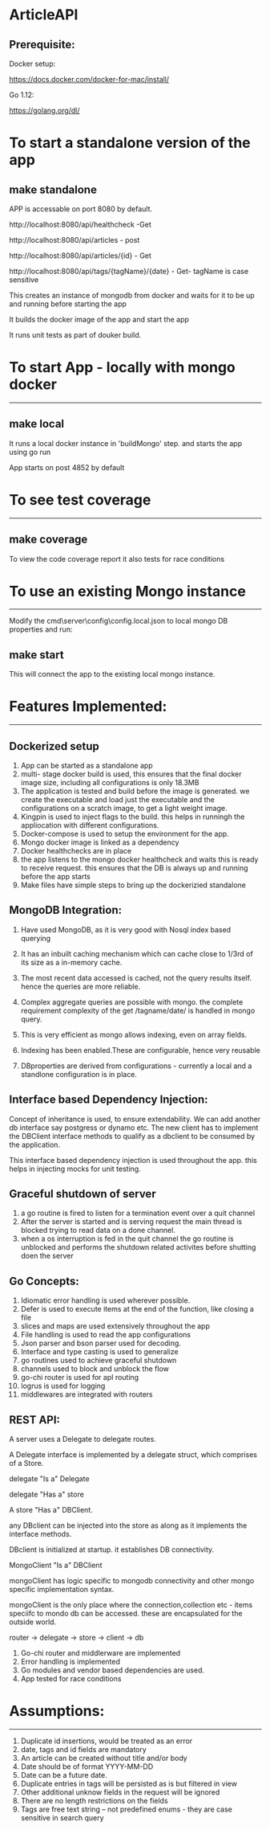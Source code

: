 # ArticleAPI
Prerequisite:
---

Docker setup:

https://docs.docker.com/docker-for-mac/install/

Go 1.12:

https://golang.org/dl/

# To start a standalone version of the app

make standalone
--
APP is accessable on port 8080 by default.

http://localhost:8080/api/healthcheck -Get

http://localhost:8080/api/articles - post

http://localhost:8080/api/articles/{id} - Get

http://localhost:8080/api/tags/{tagName}/{date} - Get- tagName is case sensitive


This creates an instance of mongodb from docker and waits for it to be up and running before starting the app

It builds the docker image of the app and start the app

It runs unit tests as part of douker build.

# To start App - locally with mongo docker
-----------------------------------------
make local
--

It runs a local docker instance in 'buildMongo' step. and starts the app using go run

App starts on post 4852 by default

# To see test coverage
----------------------

make coverage
--

To view the code coverage report
it also tests for race conditions

# To use an existing Mongo instance
-------------------------------

Modify the cmd\server\config\config.local.json to local mongo DB properties and run:

make start
--

This will connect the app to the existing local mongo instance.


# Features Implemented:
--------------------------

Dockerized setup
-----------------
1. App can be started as a standalone app
2. multi- stage docker build is used, this ensures that the final docker image size, including all configurations is only 18.3MB
3. The application is tested and build before the image is generated. we create the executable and load just the executable and the configurations on a scratch image, to get a light weight image.
4. Kingpin is used to inject flags to the build. this helps in runningh the appliocation with different configurations.
5. Docker-compose is used to setup the environment for the app.
6. Mongo docker image is linked as a dependency
7. Docker healthchecks are in place
8. the app listens to the mongo docker healthcheck and waits this is ready to receive request. this ensures that the DB is always up and running before the app starts
9. Make files have simple steps to bring up the dockerizied standalone

MongoDB Integration:
------
1. Have used MongoDB, as it is very good with Nosql index based querying
2. It has an inbuilt caching mechanism which can cache close to 1/3rd of its size as a in-memory cache.   
3. The most recent data accessed is cached, not the query results itself. hence the queries are more reliable.
4. Complex aggregate queries are possible with mongo. the complete requirement complexity of the get /tagname/date/ is handled in mongo query.
5. This is very efficient as mongo allows indexing, even on array fields.

6. Indexing has been enabled.These are configurable, hence very reusable
7. DBproperties are derived from configurations - currently a local and a standlone configuration is in place.

Interface based Dependency Injection:
--------------
Concept of inheritance is used, to ensure extendability.
We can add another db interface say postgress or dynamo etc.
The new client has to implement the DBClient interface methods to qualify as a dbclient to be consumed by the application.

This interface based dependency injection is used throughout the app. this helps in injecting mocks for unit testing.


Graceful shutdown of server 
-------

1. a go routine is fired to listen for a termination event over a quit channel
2. After the server is started and is serving request the main thread is blocked trying to read data on a done channel.
3. when a os interruption is fed in the quit channel the go routine is unblocked and performs the shutdown related activites before shutting doen the server


Go Concepts:
---

1. Idiomatic error handling is used wherever possible.
2. Defer is used to execute items at the end of the function, like closing a file
3. slices and maps are used extensively throughout the app
4. File handling is used to read the app configurations
5. Json parser and bson parser used for decoding. 
6. Interface and type casting is used to generalize 
7. go routines used to achieve graceful shutdown
8. channels used to block and unblock the flow
9. go-chi router is used for apI routing
10. logrus is used for logging
11. middlewares are integrated with routers

REST API:
---------

A server uses a Delegate to delegate routes.

A Delegate interface is implemented by a delegate struct, which comprises of a Store.

delegate "Is a" Delegate

delegate "Has a" store

A store "Has a" DBClient.

any DBclient can be injected into the store as along as it implements the interface methods.

DBclient is initialized at startup. it establishes DB connectivity. 

MongoClient "Is a" DBClient

mongoClient has logic specific to mongodb connectivity and other mongo specific implementation syntax.

mongoClient is the only place where the connection,collection etc - items speciifc to mondo db can be accessed. these are encapsulated for the outside world.

router -> delegate -> store -> client -> db

1. Go-chi router and middlerware are implemented
2. Error handling is implemented
3. Go modules and vendor based dependencies are used.
4. App tested for race conditions

# Assumptions:
------------

1. Duplicate id insertions, would be treated as an error
2. date, tags and id fields are mandatory
3. An article can be created without title and/or body
4. Date should be of format YYYY-MM-DD
5. Date can be a future date.
6. Duplicate entries in tags will be persisted as is but filtered in view
7. Other additional unknow fields in the request will be ignored
8. There are no length restrictions on the fields
9. Tags are free text string – not predefined enums - they are case sensitive in search query





